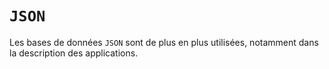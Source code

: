 # `JSON`

Les bases de données `JSON` sont de plus en plus utilisées, notamment dans la description des applications.
